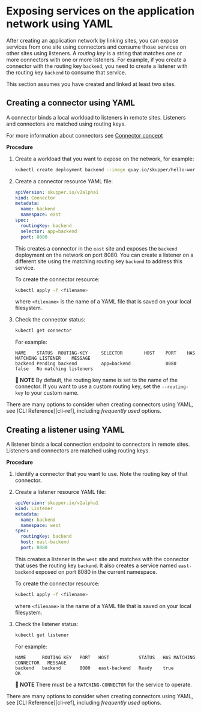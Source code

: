 <a id="system-yaml-service-exposure"></a>
# Exposing services on the application network using YAML

After creating an application network by linking sites, you can expose services from one site using connectors and consume those services on other sites using listeners.
A *routing key* is a string that matches one or more connectors with one or more listeners.
For example, if you create a connector with the routing key `backend`, you need to create a listener with the routing key `backend` to consume that service.

This section assumes you have created and linked at least two sites.

## Creating a connector using YAML

A connector binds a local workload to listeners in remote sites.
Listeners and connectors are matched using routing keys.

For more information about connectors see [Connector concept][connector]

**Procedure**

1. Create a workload that you want to expose on the network, for example:
   ```bash
   kubectl create deployment backend --image quay.io/skupper/hello-world-backend --replicas 3
   ```

2. Create a connector resource YAML file:
   ```yaml
   apiVersion: skupper.io/v2alpha1
   kind: Connector
   metadata:
     name: backend
     namespace: east
   spec:
     routingKey: backend
     selector: app=backend
     port: 8080
   ```
   This creates a connector in the `east` site and exposes the `backend` deployment on the network on port 8080.
   You can create a listener on a different site using the matching routing key `backend` to address this service.

   To create the connector resource:

   ```bash
   kubectl apply -f <filename>
   ```

   where `<filename>` is the name of a YAML file that is saved on your local filesystem.

3. Check the connector status:
   ```bash
   kubectl get connector
   ```
   
   For example:
   
   ```
   NAME    STATUS  ROUTING-KEY     SELECTOR        HOST    PORT    HAS MATCHING LISTENER    MESSAGE
   backend Pending backend         app=backend             8080    false   No matching listeners
   ```
   **📌 NOTE**
   By default, the routing key name is set to the name of the connector.
   If you want to use a custom routing key, set the `--routing-key` to your custom name.

There are many options to consider when creating connectors using YAML, see [CLI Reference][cli-ref], including *frequently used* options.


## Creating a listener using YAML

A listener binds a local connection endpoint to connectors in remote sites. 
Listeners and connectors are matched using routing keys.

**Procedure**

1. Identify a connector that you want to use.
   Note the routing key of that connector.

2. Create a listener resource YAML file:
   ```yaml
   apiVersion: skupper.io/v2alpha1
   kind: Listener
   metadata:
     name: backend
     namespace: west
   spec:
     routingKey: backend
     host: east-backend
     port: 8080
   ```
   This creates a listener in the `west` site and matches with the connector that uses the routing key `backend`. 
   It also creates a service named  `east-backend` exposed on port 8080 in the current namespace.

   To create the connector resource:

   ```bash
   kubectl apply -f <filename>
   ```

   where `<filename>` is the name of a YAML file that is saved on your local filesystem.

3. Check the listener status:
   ```bash
   kubectl get listener
   ```
   
   For example:
   
   ```
   NAME      ROUTING KEY   PORT   HOST           STATUS   HAS MATCHING CONNECTOR   MESSAGE
   backend   backend       8080   east-backend   Ready    true                     OK   
   ```
   
   **📌 NOTE**
   There must be a `MATCHING-CONNECTOR` for the service to operate.

There are many options to consider when creating connectors using YAML, see [CLI Reference][cli-ref], including *frequently used* options.

[connector]: https://skupperproject.github.io/refdog/concepts/connector.html
[listener]: https://skupperproject.github.io/refdog/concepts/listener.html